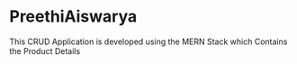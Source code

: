 # PreethiAiswarya
This CRUD Application is developed using the MERN Stack which Contains the Product Details
